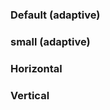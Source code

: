 ### Default (adaptive)

<!-- example(dl-overview) -->

### small (adaptive)

<!-- example(dl-small) -->

### Horizontal

<!-- example(dl-horizontal-overview) -->

### Vertical

<!-- example(dl-vertical-overview) -->
